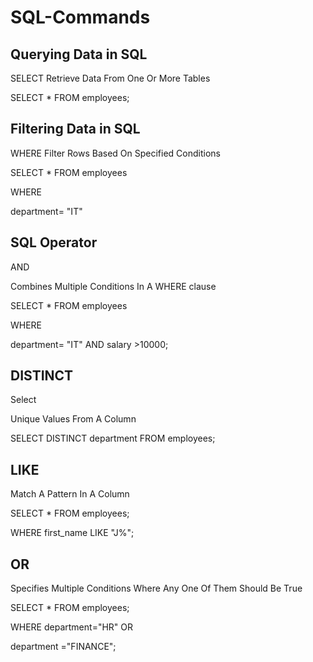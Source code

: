 # SQL-Commands

## Querying Data in SQL
SELECT
Retrieve Data From One Or More Tables

SELECT *  FROM employees;

## Filtering Data in SQL
WHERE
Filter Rows Based On Specified Conditions

SELECT * FROM employees

WHERE 

department= "IT"

## SQL Operator
AND

Combines Multiple Conditions In A WHERE clause

SELECT * FROM employees

WHERE 

department= "IT" AND salary >10000;

## DISTINCT
Select

Unique Values From A Column

SELECT DISTINCT department FROM employees;

## LIKE
Match A Pattern In A Column

SELECT * FROM employees;

WHERE first_name LIKE "J%";

## OR
Specifies Multiple Conditions Where Any One
Of Them Should Be True

SELECT * FROM employees;

WHERE department="HR" OR 

department ="FINANCE";
